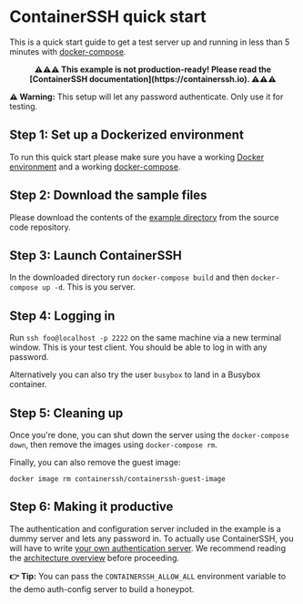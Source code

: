 # ContainerSSH quick start

This is a quick start guide to get a test server up and running in less than 5 minutes with [docker-compose](https://docs.docker.com/compose/).

<center><strong>⚠️⚠️⚠️ This example is not production-ready! Please read the [ContainerSSH documentation](https://containerssh.io). ⚠️⚠️⚠️</strong></center>

**⚠️ Warning:** This setup will let any password authenticate. Only use it for testing.

## Step 1: Set up a Dockerized environment

To run this quick start please make sure you have a working [Docker environment](https://docs.docker.com/get-docker/) and a working [docker-compose](https://docs.docker.com/compose/).

## Step 2: Download the sample files

Please download the contents of the [example directory](https://github.com/containerssh/containerssh/tree/main/example) from the source code repository.

## Step 3: Launch ContainerSSH

In the downloaded directory run `docker-compose build` and then `docker-compose up -d`. This is you server.

## Step 4: Logging in

Run `ssh foo@localhost -p 2222` on the same machine via a new terminal window. This is your test client. You should be able to log in with any password.

Alternatively you can also try the user `busybox` to land in a Busybox container.

## Step 5: Cleaning up

Once you're done, you can shut down the server using the `docker-compose down`, then remove the images using `docker-compose rm`.

Finally, you can also remove the guest image:

```
docker image rm containerssh/containerssh-guest-image
```

## Step 6: Making it productive

The authentication and configuration server included in the example is a dummy server and lets any password in. To actually use ContainerSSH, you will have to write [your own authentication server](authserver.md). We recommend reading the [architecture overview](architecture.md) before proceeding.

**👉 Tip:** You can pass the `CONTAINERSSH_ALLOW_ALL` environment variable to the demo auth-config server to build a honeypot.